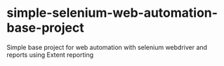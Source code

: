 # simple-selenium-web-automation-base-project
Simple base project for web automation with selenium webdriver and reports using Extent reporting
